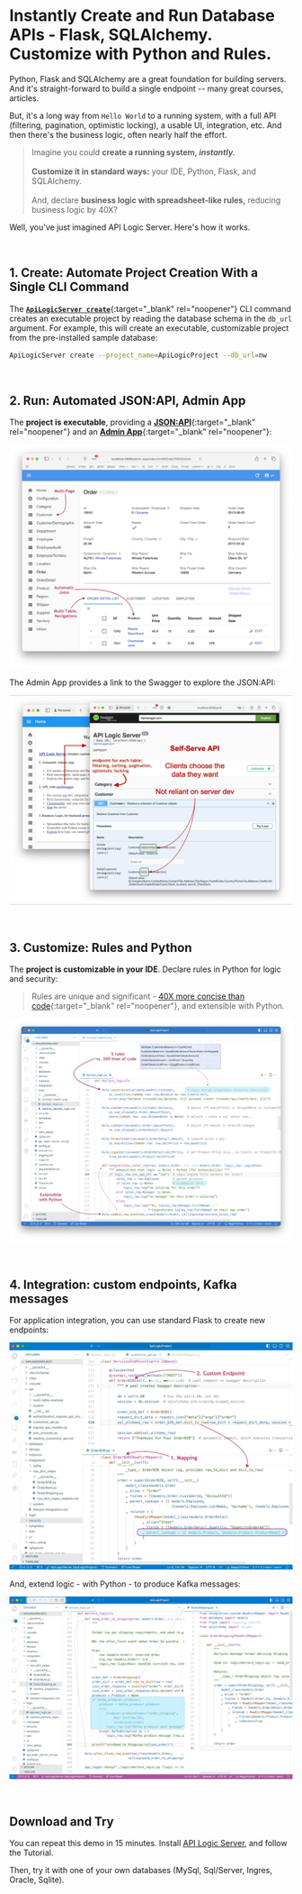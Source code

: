 <style>
  .md-typeset h1,
  .md-content__button {
    display: none;
  }
</style>

# Instantly Create and Run Database APIs - Flask, SQLAlchemy.  Customize with Python and Rules.

Python, Flask and SQLAlchemy are a great foundation for building servers.  And it's straight-forward to build a single endpoint -- many great courses, articles.

But, it's a long way from `Hello World` to a running system, with a full API (filtering, pagination, optimistic locking), a usable UI, integration, etc.  And then there's the business logic, often nearly half the effort.

> Imagine you could **create a running system, *instantly.*** <br><br>**Customize it in standard ways:** your IDE, Python, Flask, and SQLAlchemy.  <br><br>And, declare **business logic with spreadsheet-like rules,** reducing business logic by 40X?  

Well, you've just imagined API Logic Server.  Here's how it works.

&nbsp;

## 1. Create: Automate Project Creation With a Single CLI Command

The [**`ApiLogicServer create`**](Project-Structure.md){:target="_blank" rel="noopener"} CLI command creates an executable project by reading the database schema in the `db_url` argument.  For example, this will create an executable, customizable project from the pre-installed sample database:

```bash
ApiLogicServer create --project_name=ApiLogicProject --db_url=nw
```

&nbsp;

## 2. Run: Automated JSON:API, Admin App

The **project is executable**, providing a [**JSON:API**](API.md){:target="_blank" rel="noopener"} and an [**Admin App**](Admin-Tour.md){:target="_blank" rel="noopener"}:

![Admin App](images/ui-admin/Order-Page.png)

The Admin App provides a link to the Swagger to explore the JSON:API:

![Swagger](images/integration/api-swagger.jpeg)

&nbsp;

## 3. Customize: Rules and Python

The **project is customizable in your IDE**.  Declare rules in Python for logic and security:

> Rules are unique and significant - [40X more concise than code](Logic-Why.md){:target="_blank" rel="noopener"}, and extensible with Python.

![Logic](images/logic/5-rules-cocktail.png)

&nbsp;

## 4. Integration: custom endpoints, Kafka messages

For application integration, you can use standard Flask to create new endpoints:

![dict to row](https://github.com/ApiLogicServer/Docs/blob/main/docs/images/integration/dict-to-row.jpg?raw=true)

And, extend logic - with Python - to produce Kafka messages:

![order-to-shipping](https://github.com/ApiLogicServer/Docs/blob/main/docs/images/integration/order-to-shipping.jpg?raw=true)

&nbsp;

## Download and Try

You can repeat this demo in 15 minutes.  Install [API Logic Server](https://apilogicserver.github.io/Docs/), and follow the Tutorial.  

Then, try it with one of your own databases (MySql, Sql/Server, Ingres, Oracle, Sqlite).
